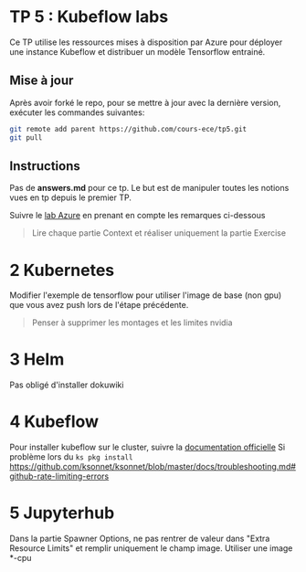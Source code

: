 # TP 5 : Kubeflow labs
Ce TP utilise les ressources mises à disposition par Azure pour déployer une instance Kubeflow et distribuer un modèle Tensorflow entrainé.

## Mise à jour
Après avoir forké le repo, pour se mettre à jour avec la dernière version, exécuter les commandes suivantes:
```bash
git remote add parent https://github.com/cours-ece/tp5.git
git pull
```

## Instructions
Pas de **answers.md** pour ce tp. Le but est de manipuler toutes les notions vues en tp depuis le premier TP.

Suivre le [lab Azure](https://github.com/Azure/kubeflow-labs) en prenant en compte les remarques ci-dessous

> Lire chaque partie Context et réaliser uniquement la partie Exercise

# 2 Kubernetes
Modifier l'exemple de tensorflow pour utiliser l'image de base (non gpu) que vous avez push lors de l'étape précédente.

> Penser à supprimer les montages et les limites nvidia

# 3 Helm
Pas obligé d'installer dokuwiki

# 4 Kubeflow
Pour installer kubeflow sur le cluster, suivre la [documentation officielle](https://www.kubeflow.org/docs/started/getting-started/)
Si problème lors du `ks pkg install`
https://github.com/ksonnet/ksonnet/blob/master/docs/troubleshooting.md#github-rate-limiting-errors

# 5 Jupyterhub
Dans la partie Spawner Options, ne pas rentrer de valeur dans "Extra Resource Limits" et remplir uniquement le champ image. Utiliser une image *-cpu

